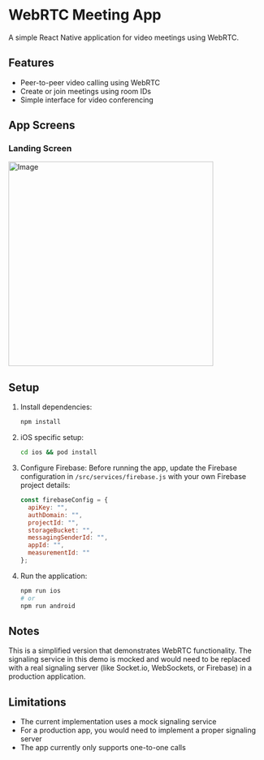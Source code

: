 # WebRTC Meeting App

A simple React Native application for video meetings using WebRTC.

## Features

- Peer-to-peer video calling using WebRTC
- Create or join meetings using room IDs
- Simple interface for video conferencing

## App Screens

### Landing Screen
<img width="403" alt="Image" src="https://github.com/user-attachments/assets/ce8a0804-8f45-4484-a1fd-1043a3026ca6" />


## Setup

1. Install dependencies:
   ```sh
   npm install
   ```

2. iOS specific setup:
   ```sh
   cd ios && pod install
   ```

3. Configure Firebase:
   Before running the app, update the Firebase configuration in `/src/services/firebase.js` with your own Firebase project details:
   ```javascript
   const firebaseConfig = {
     apiKey: "",
     authDomain: "",
     projectId: "",
     storageBucket: "",
     messagingSenderId: "",
     appId: "",
     measurementId: ""
   };
   ```

4. Run the application:
   ```sh
   npm run ios
   # or
   npm run android
   ```

## Notes

This is a simplified version that demonstrates WebRTC functionality. The signaling service in this demo is mocked and would need to be replaced with a real signaling server (like Socket.io, WebSockets, or Firebase) in a production application.

## Limitations

- The current implementation uses a mock signaling service
- For a production app, you would need to implement a proper signaling server
- The app currently only supports one-to-one calls
